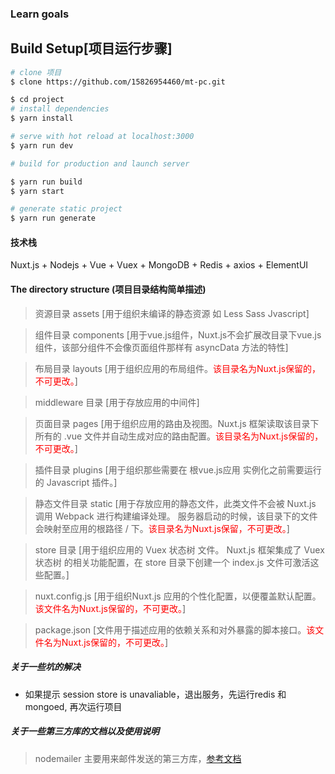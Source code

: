 ### Learn goals


## Build Setup[项目运行步骤]

``` bash
# clone 项目
$ clone https://github.com/15826954460/mt-pc.git

$ cd project
# install dependencies
$ yarn install

# serve with hot reload at localhost:3000
$ yarn run dev

# build for production and launch server

$ yarn run build
$ yarn start

# generate static project
$ yarn run generate

```

#### 技术栈
Nuxt.js + Nodejs + Vue + Vuex + MongoDB + Redis + axios + ElementUI

#### The directory structure (项目目录结构简单描述)
> 资源目录 assets [用于组织未编译的静态资源 如 Less Sass Jvascript]

> 组件目录 components [用于vue.js组件，Nuxt.js不会扩展改目录下vue.js组件，该部分组件不会像页面组件那样有 asyncData 方法的特性]

> 布局目录 layouts [用于组织应用的布局组件。<font color=red>该目录名为Nuxt.js保留的，不可更改。</font>]

> middleware 目录 [用于存放应用的中间件]

> 页面目录 pages [用于组织应用的路由及视图。Nuxt.js 框架读取该目录下所有的 .vue 文件并自动生成对应的路由配置。<font color=red>该目录名为Nuxt.js保留的，不可更改。</font>]

> 插件目录 plugins [用于组织那些需要在 根vue.js应用 实例化之前需要运行的 Javascript 插件。]

> 静态文件目录 static [用于存放应用的静态文件，此类文件不会被 Nuxt.js 调用 Webpack 进行构建编译处理。 服务器启动的时候，该目录下的文件会映射至应用的根路径 / 下。<font color=red>该目录名为Nuxt.js保留，不可更改。</font>]

> store 目录 [用于组织应用的 Vuex 状态树 文件。 Nuxt.js 框架集成了 Vuex 状态树 的相关功能配置，在 store 目录下创建一个 index.js 文件可激活这些配置。]

> nuxt.config.js [用于组织Nuxt.js 应用的个性化配置，以便覆盖默认配置。<font color=red>该文件名为Nuxt.js保留的，不可更改。</font>]

> package.json [文件用于描述应用的依赖关系和对外暴露的脚本接口。<font color=red>该文件名为Nuxt.js保留的，不可更改。</font>]


##### 关于一些坑的解决

- 如果提示 session store is unavaliable，退出服务，先运行redis 和 mongoed, 再次运行项目


##### 关于一些第三方库的文档以及使用说明
> nodemailer 主要用来邮件发送的第三方库，[参考文档](https://nodemailer.com/about/)